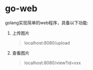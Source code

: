 # go-web
golang实现简单的web程序，具备以下功能:
1. 上传图片
    > localhost:8080/upload
2. 查看图片
    > localhost:8080/view?id=xxx
